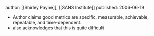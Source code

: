 author: [[Shirley Payne]], [[SANS Institute]]
published: 2006-06-19

- Author claims good metrics are specific, measurable, achievable, repeatable, and time-dependent. 
- also acknowledges that this is quite difficult
